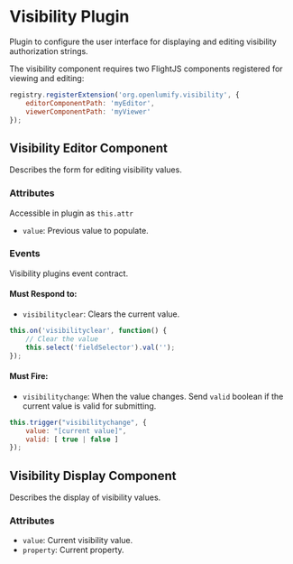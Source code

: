 # Visibility Plugin

Plugin to configure the user interface for displaying and editing visibility authorization strings.

The visibility component requires two FlightJS components registered for viewing and editing:

```js
registry.registerExtension('org.openlumify.visibility', {
    editorComponentPath: 'myEditor',
    viewerComponentPath: 'myViewer'
});
```

## Visibility Editor Component

Describes the form for editing visibility values.

### Attributes

Accessible in plugin as `this.attr`

* `value`: Previous value to populate.

### Events

Visibility plugins event contract.

#### Must Respond to:

* `visibilityclear`: Clears the current value.

```js
this.on('visibilityclear', function() {
    // Clear the value
    this.select('fieldSelector').val('');
});
```

#### Must Fire:

* `visibilitychange`: When the value changes. Send `valid` boolean if the current value is valid for submitting.

```js
this.trigger("visibilitychange", {
    value: "[current value]",
    valid: [ true | false ]
});
```

## Visibility Display Component

Describes the display of visibility values.

### Attributes

* `value`: Current visibility value.
* `property`: Current property.
